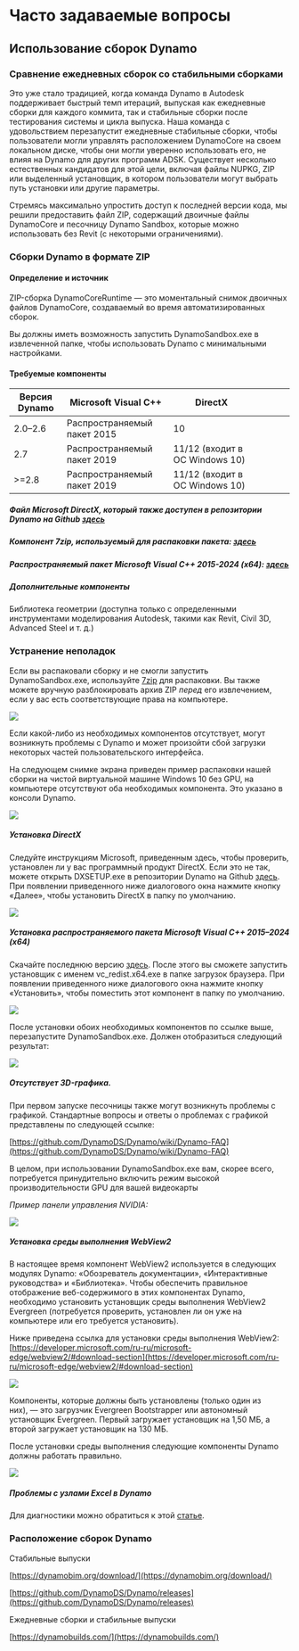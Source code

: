# Часто задаваемые вопросы 

## Использование сборок Dynamo

### Сравнение ежедневных сборок со стабильными сборками
Это уже стало традицией, когда команда Dynamo в Autodesk поддерживает быстрый темп итераций, выпуская как ежедневные сборки для каждого коммита, так и стабильные сборки после тестирования системы и цикла выпуска. Наша команда с удовольствием перезапустит ежедневные стабильные сборки, чтобы пользователи могли управлять расположением DynamoCore на своем локальном диске, чтобы они могли уверенно использовать его, не влияя на Dynamo для других программ ADSK. Существует несколько естественных кандидатов для этой цели, включая файлы NUPKG, ZIP или выделенный установщик, в котором пользователи могут выбрать путь установки или другие параметры. 

Стремясь максимально упростить доступ к последней версии кода, мы решили предоставить файл ZIP, содержащий двоичные файлы DynamoCore и песочницу Dynamo Sandbox, которые можно использовать без Revit (с некоторыми ограничениями).

### Сборки Dynamo в формате ZIP
#### Определение и источник
ZIP-сборка DynamoCoreRuntime — это моментальный снимок двоичных файлов DynamoCore, создаваемый во время автоматизированных сборок. 

Вы должны иметь возможность запустить DynamoSandbox.exe в извлеченной папке, чтобы использовать Dynamo с минимальными настройками.


#### Требуемые компоненты

| Версия Dynamo  |Microsoft Visual C++  | DirectX  |   |   |   |   |
|---|---|---|---|---|---|---|
|  2.0–2.6 |  Распространяемый пакет 2015  | 10  |   |   |   |   |
| 2.7  | Распространяемый пакет 2019  | 11/12 (входит в ОС Windows 10)  |   |   |   |   |
| >=2.8  | Распространяемый пакет 2019  | 11/12 (входит в ОС Windows 10)  |   |   |   |   |
##### Файл Microsoft DirectX, который также доступен в репозитории Dynamo на Github [здесь](https://github.com/DynamoDS/Dynamo/tree/master/tools/install/Extra/DirectX)

##### Компонент 7zip, используемый для распаковки пакета: [здесь](https://www.7-zip.org/download.html)


##### Распространяемый пакет Microsoft Visual C++ 2015-2024 (x64): [здесь](https://aka.ms/vs/17/release/vc_redist.x64.exe)

##### Дополнительные компоненты
Библиотека геометрии (доступна только с определенными инструментами моделирования Autodesk, такими как Revit, Civil 3D, Advanced Steel и т. д.)

### Устранение неполадок
Если вы распаковали сборку и не смогли запустить DynamoSandbox.exe, используйте [7zip](https://www.7-zip.org/download.html) для распаковки. Вы также можете вручную разблокировать архив ZIP *перед* его извлечением, если у вас есть соответствующие права на компьютере.

![](images/a-7/dynamo-builds-1.png)


Если какой-либо из необходимых компонентов отсутствует, могут возникнуть проблемы с Dynamo и может произойти сбой загрузки некоторых частей пользовательского интерфейса.

На следующем снимке экрана приведен пример распаковки нашей сборки на чистой виртуальной машине Windows 10 без GPU, на компьютере отсутствуют оба необходимых компонента. Это указано в консоли Dynamo.

![](images/a-7/dynamo-builds-2.png)

##### Установка DirectX
Следуйте инструкциям Microsoft, приведенным здесь, чтобы проверить, установлен ли у вас программный продукт DirectX. Если это не так, можете открыть DXSETUP.exe в репозитории Dynamo на Github [здесь](https://github.com/DynamoDS/Dynamo/tree/master/tools/install/Extra/DirectX). При появлении приведенного ниже диалогового окна нажмите кнопку «Далее», чтобы установить DirectX в папку по умолчанию.

![](images/a-7/dynamo-builds-3.png)

##### Установка распространяемого пакета Microsoft Visual C++ 2015–2024 (x64)
Скачайте последнюю версию [здесь](https://aka.ms/vs/17/release/vc_redist.x64.exe). После этого вы сможете запустить установщик с именем vc_redist.x64.exe в папке загрузок браузера. При появлении приведенного ниже диалогового окна нажмите кнопку «Установить», чтобы поместить этот компонент в папку по умолчанию.

![](images/a-7/dynamo-builds-4.png)


После установки обоих необходимых компонентов по ссылке выше, перезапустите DynamoSandbox.exe. Должен отобразиться следующий результат:

![](images/a-7/dynamo-builds-5.png)

##### Отсутствует 3D-графика. 

При первом запуске песочницы также могут возникнуть проблемы с графикой. Стандартные вопросы и ответы о проблемах с графикой представлены по следующей ссылке:

[https://github.com/DynamoDS/Dynamo/wiki/Dynamo-FAQ](https://github.com/DynamoDS/Dynamo/wiki/Dynamo-FAQ)

В целом, при использовании DynamoSandbox.exe вам, скорее всего, потребуется принудительно включить режим высокой производительности GPU для вашей видеокарты

_Пример панели управления NVIDIA:_

![](images/a-7/dynamo-builds-6.png)

##### Установка среды выполнения WebView2
В настоящее время компонент WebView2 используется в следующих модулях Dynamo: «Обозреватель документации», «Интерактивные руководства» и «Библиотека». Чтобы обеспечить правильное отображение веб-содержимого в этих компонентах Dynamo, необходимо установить установщик среды выполнения WebView2 Evergreen (потребуется проверить, установлен ли он уже на компьютере или его требуется установить).

Ниже приведена ссылка для установки среды выполнения WebView2: [https://developer.microsoft.com/ru-ru/microsoft-edge/webview2/#download-section](https://developer.microsoft.com/ru-ru/microsoft-edge/webview2/#download-section)

![](images/a-7/dynamo-builds-7.png)

Компоненты, которые должны быть установлены (только один из них), — это загрузчик Evergreen Bootstrapper или автономный установщик Evergreen. Первый загружает установщик на 1,50 МБ, а второй загружает установщик на 130 МБ.

После установки среды выполнения следующие компоненты Dynamo должны работать правильно.

![](images/a-7/dynamo-builds-8.png)


##### Проблемы с узлами Excel в Dynamo
Для диагностики можно обратиться к этой [статье](https://knowledge.autodesk.com/support/revit-products/troubleshooting/caas/sfdcarticles/sfdcarticles/Warning-Data-ImportExcel-operation-failed-Could-not-load-file-or-assembly-Microsoft-Office-Interop-Excel-when-running-the-Dynamo-script-in-Revit.html).

### Расположение сборок Dynamo
Стабильные выпуски

[https://dynamobim.org/download/](https://dynamobim.org/download/)

[https://github.com/DynamoDS/Dynamo/releases](https://github.com/DynamoDS/Dynamo/releases)

Ежедневные сборки и стабильные выпуски

[https://dynamobuilds.com/](https://dynamobuilds.com/)

